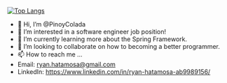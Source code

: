 [![Top Langs](https://github-readme-stats.vercel.app/api/top-langs/?username=pinoycolada&layout=compact&theme=dracula)](https://github.com/pinoycolada)

- 👋 Hi, I’m @PinoyColada
- 👀 I’m interested in a software engineer job position!
- 🌱 I’m currently learning more about the Spring Framework.
- 👥 I’m looking to collaborate on how to becoming a better programmer.
- 📫 How to reach me ...
- Email: ryan.hatamosa@gmail.com
- LinkedIn: https://www.linkedin.com/in/ryan-hatamosa-ab9989156/

<!---
PinoyColada/PinoyColada is a ✨ special ✨ repository because its `README.md` (this file) appears on your GitHub profile.
You can click the Preview link to take a look at your changes.
--->
